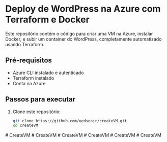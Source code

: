 # Deploy de WordPress na Azure com Terraform e Docker

Este repositório contém o código para criar uma VM na Azure, instalar Docker, e subir um container do WordPress, completamente automatizado usando Terraform.

## Pré-requisitos

- Azure CLI instalado e autenticado
- Terraform instalado
- Conta na Azure

## Passos para executar

1. Clone este repositório:
   ```bash
   git clone https://github.com/uedsonjr/createVM.git
   cd createVM
#   C r e a t e V M  
 #   C r e a t e V M  
 #   C r e a t e V M  
 #   C r e a t e V M  
 #   C r e a t e V M  
 #   C r e a t e V M  
 